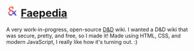 # <img src="logo.svg" height="32" alt="The Faepedia logo: a red and indigo ampersand" /> [Faepedia](https://doesnotsitproperly.github.io/faepedia/)

A very work-in-progress, open-source [D&D](https://en.wikipedia.org/wiki/Dungeons_%26_Dragons) wiki. I wanted a D&D wiki that was secure, pretty, and free, so I made it! Made using HTML, CSS, and modern JavaScript, I really like how it's turning out. :)
